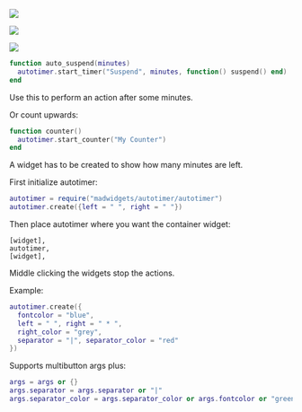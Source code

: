 ![](https://i.imgur.com/AfhYwS3.jpg)

![](https://i.imgur.com/tDSVpl4.jpg)

![](https://i.imgur.com/y8wtB0S.jpg)

```lua
function auto_suspend(minutes)
  autotimer.start_timer("Suspend", minutes, function() suspend() end)
end
```

Use this to perform an action after some minutes.

Or count upwards:

```lua
function counter()
  autotimer.start_counter("My Counter")
end
```

A widget has to be created to show how many minutes are left.

First initialize autotimer:

```lua
autotimer = require("madwidgets/autotimer/autotimer")
autotimer.create({left = " ", right = " "})
```

Then place autotimer where you want the container widget:

```
[widget],
autotimer,
[widget],
```

Middle clicking the widgets stop the actions.

Example:

```lua
autotimer.create({
  fontcolor = "blue",
  left = " ", right = " * ", 
  right_color = "grey",
  separator = "|", separator_color = "red"
})
```

Supports multibutton args plus:

```lua
args = args or {}
args.separator = args.separator or "|"
args.separator_color = args.separator_color or args.fontcolor or "green"
```